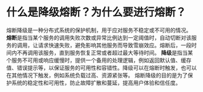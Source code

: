 # 什么是降级熔断？为什么要进行熔断？
熔断降级是一种分布式系统的保护机制，用于应对服务不稳定或不可用的情况。
**熔断**是指当某个服务的调用失败次数或异常比例达到一定阈值时，自动切断对该服务的调用，让请求快速失败，避免影响其他服务而导致雪崩效应。熔断后，一段时间内不再调用该服务，直到服务恢复正常或者超过最大等待时间。
**降级**是指当某个服务不可用或响应缓慢时，提供一个备用的处理逻辑，例如返回默认值、缓存值、错误提示等，以保证服务的可用性和容错性。降级可以在熔断时触发，也可以在其他情况下触发，例如系统负载过高、资源紧张等。
熔断降级的目的是为了保护系统的稳定性和可用性，防止故障扩散和蔓延，提高用户体验和信任度。
